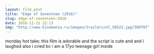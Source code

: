 ```yaml
---
layout: film_post
title: "Edge of Seventeen (2016)"
slug: edge-of-seventeen-2016
date: 2016-11-21 22:13
img: "http://www.kinomania.ru/images/trailers/nl_50522.jpg?309797"
---
```


monday hot take: this film is adorable and the script is cute and and i laughed also i cried bc i am a 17yo teenage girl inside